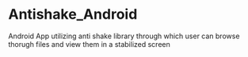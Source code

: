 # Antishake_Android
Android App utilizing anti shake library through which user can browse thorugh files and view them in a stabilized screen
